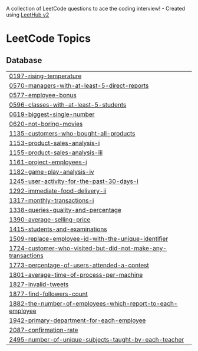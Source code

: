 A collection of LeetCode questions to ace the coding interview! - Created using [LeetHub v2](https://github.com/arunbhardwaj/LeetHub-2.0)
<!---LeetCode Topics Start-->
# LeetCode Topics
## Database
|  |
| ------- |
| [0197-rising-temperature](https://github.com/kousalyaa13/SQL50_v2/tree/master/0197-rising-temperature) |
| [0570-managers-with-at-least-5-direct-reports](https://github.com/kousalyaa13/SQL50_v2/tree/master/0570-managers-with-at-least-5-direct-reports) |
| [0577-employee-bonus](https://github.com/kousalyaa13/SQL50_v2/tree/master/0577-employee-bonus) |
| [0596-classes-with-at-least-5-students](https://github.com/kousalyaa13/SQL50_v2/tree/master/0596-classes-with-at-least-5-students) |
| [0619-biggest-single-number](https://github.com/kousalyaa13/SQL50_v2/tree/master/0619-biggest-single-number) |
| [0620-not-boring-movies](https://github.com/kousalyaa13/SQL50_v2/tree/master/0620-not-boring-movies) |
| [1135-customers-who-bought-all-products](https://github.com/kousalyaa13/SQL50_v2/tree/master/1135-customers-who-bought-all-products) |
| [1153-product-sales-analysis-i](https://github.com/kousalyaa13/SQL50_v2/tree/master/1153-product-sales-analysis-i) |
| [1155-product-sales-analysis-iii](https://github.com/kousalyaa13/SQL50_v2/tree/master/1155-product-sales-analysis-iii) |
| [1161-project-employees-i](https://github.com/kousalyaa13/SQL50_v2/tree/master/1161-project-employees-i) |
| [1182-game-play-analysis-iv](https://github.com/kousalyaa13/SQL50_v2/tree/master/1182-game-play-analysis-iv) |
| [1245-user-activity-for-the-past-30-days-i](https://github.com/kousalyaa13/SQL50_v2/tree/master/1245-user-activity-for-the-past-30-days-i) |
| [1292-immediate-food-delivery-ii](https://github.com/kousalyaa13/SQL50_v2/tree/master/1292-immediate-food-delivery-ii) |
| [1317-monthly-transactions-i](https://github.com/kousalyaa13/SQL50_v2/tree/master/1317-monthly-transactions-i) |
| [1338-queries-quality-and-percentage](https://github.com/kousalyaa13/SQL50_v2/tree/master/1338-queries-quality-and-percentage) |
| [1390-average-selling-price](https://github.com/kousalyaa13/SQL50_v2/tree/master/1390-average-selling-price) |
| [1415-students-and-examinations](https://github.com/kousalyaa13/SQL50_v2/tree/master/1415-students-and-examinations) |
| [1509-replace-employee-id-with-the-unique-identifier](https://github.com/kousalyaa13/SQL50_v2/tree/master/1509-replace-employee-id-with-the-unique-identifier) |
| [1724-customer-who-visited-but-did-not-make-any-transactions](https://github.com/kousalyaa13/SQL50_v2/tree/master/1724-customer-who-visited-but-did-not-make-any-transactions) |
| [1773-percentage-of-users-attended-a-contest](https://github.com/kousalyaa13/SQL50_v2/tree/master/1773-percentage-of-users-attended-a-contest) |
| [1801-average-time-of-process-per-machine](https://github.com/kousalyaa13/SQL50_v2/tree/master/1801-average-time-of-process-per-machine) |
| [1827-invalid-tweets](https://github.com/kousalyaa13/SQL50_v2/tree/master/1827-invalid-tweets) |
| [1877-find-followers-count](https://github.com/kousalyaa13/SQL50_v2/tree/master/1877-find-followers-count) |
| [1882-the-number-of-employees-which-report-to-each-employee](https://github.com/kousalyaa13/SQL50_v2/tree/master/1882-the-number-of-employees-which-report-to-each-employee) |
| [1942-primary-department-for-each-employee](https://github.com/kousalyaa13/SQL50_v2/tree/master/1942-primary-department-for-each-employee) |
| [2087-confirmation-rate](https://github.com/kousalyaa13/SQL50_v2/tree/master/2087-confirmation-rate) |
| [2495-number-of-unique-subjects-taught-by-each-teacher](https://github.com/kousalyaa13/SQL50_v2/tree/master/2495-number-of-unique-subjects-taught-by-each-teacher) |
<!---LeetCode Topics End-->